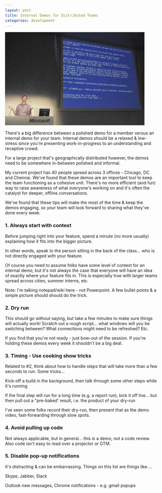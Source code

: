 ```yaml
---
layout: post
title: Internal Demos for Distributed Teams
categories: development
---
```


![Bluescreen](/images/bluescreen.jpg)

There's a big difference between a polished demo for a member versus an internal demo for your team.  Internal demos should be a relaxed & low-stress since you're presenting work-in-progress to an understanding and receptive crowd.

For a large project that's geographically distributed however, the demos need to be somewhere in-between polished and informal.  

My current project has 40 people spread across 3 offices - Chicago, DC and Chennai.   We've found that these demos are an important tool to keep the team functioning as a cohesive unit.  There's no more efficient (and fun) way to raise awareness of what everyone's working on and it's often the catalyst for deeper, offline conversations.

We've found that these tips will make the most of the time & keep the demos engaging, so your team will look forward to sharing what they've done every week.


### 1. Always start with context

Before jumping right into your feature, spend a minute (no more usually) explaining how it fits into the bigger picture.  

In other words, speak to the person sitting in the back of the class... who is not directly engaged with your feature.

Of course you need to assume folks have some level of context for an internal demo, but it's not always the case that everyone will have an idea of exactly where your feature fits in.  This is especially true with larger teams spread across cities, summer interns, etc.  

Note: I'm talking notepad/wiki here - not Powerpoint.  A few bullet points & a simple picture should should do the trick.


### 2. Dry run

This should go without saying, but take a few minutes to make sure things will actually work!  Scratch out a rough script... what windows will you be switching between? What connections might need to be refreshed? Etc.

If you find that you're not ready - just bow-out of the session.  If you're holding these demos every week it shouldn't be a big deal.


### 3. Timing - Use cooking show tricks

Related to #2, think about how to handle steps that will take more than a few seconds to run.  Some tricks...

Kick-off a build in the background, then talk through some other steps while it's running

If the final step will run for a long time (e.g. a report run), kick it off live... but then pull out a "pre-baked' result, i.e. the product of your dry-run

I've seen some folks record their dry-run, then present that as the demo video, fast-forwarding through slow spots.


### 4. Avoid pulling up code

Not always applicable, but in general... this is a demo, not a code review.  Also code isn't easy to read over a projector or GTM.


### 5. Disable pop-up notifications

It's distracting & can be embarrassing.  Things on this list are things like....

Skype, Jabber, Slack

Outlook new messages, Chrome notifications - e.g. gmail popups



